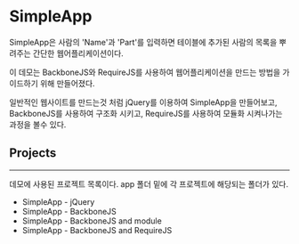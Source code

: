 # SimpleApp

SimpleApp은 사람의 'Name'과 'Part'를 입력하면 테이블에 추가된 사람의 목록을 뿌려주는 간단한 웹어플리케이션이다.

이 데모는 BackboneJS와 RequireJS를 사용하여 웹어플리케이션을 만드는 방법을 가이드하기 위해 만들어졌다.

일반적인 웹사이트를 만드는것 처럼 jQuery를 이용하여 SimpleApp을 만들어보고, BackboneJS를 사용하여 구조화 시키고, RequireJS를 사용하여 모듈화 시켜나가는 과정을 볼수 있다.

## Projects

---
데모에 사용된 프로젝트 목록이다.
app 폴더 밑에 각 프로젝트에 해당되는 폴더가 있다.

* SimpleApp - jQuery
* SimpleApp - BackboneJS
* SimpleApp - BackboneJS and module
* SimpleApp - BackboneJS and RequireJS


